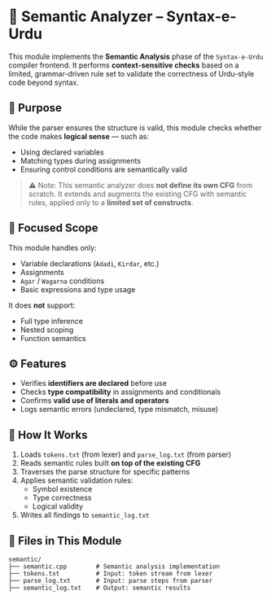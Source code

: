 # 🧠 Semantic Analyzer – Syntax-e-Urdu

This module implements the **Semantic Analysis** phase of the `Syntax-e-Urdu` compiler frontend. It performs **context-sensitive checks** based on a limited, grammar-driven rule set to validate the correctness of Urdu-style code beyond syntax.

## 🎯 Purpose

While the parser ensures the structure is valid, this module checks whether the code makes **logical sense** — such as:
- Using declared variables
- Matching types during assignments
- Ensuring control conditions are semantically valid

> ⚠️ Note: This semantic analyzer does **not define its own CFG** from scratch. It extends and augments the existing CFG with semantic rules, applied only to a **limited set of constructs**.

## 📌 Focused Scope

This module handles only:
- Variable declarations (`Adadi`, `Kirdar`, etc.)
- Assignments
- `Agar` / `Wagarna` conditions
- Basic expressions and type usage

It does **not** support:
- Full type inference
- Nested scoping
- Function semantics

## ⚙️ Features

- Verifies **identifiers are declared** before use
- Checks **type compatibility** in assignments and conditionals
- Confirms **valid use of literals and operators**
- Logs semantic errors (undeclared, type mismatch, misuse)

## 🧠 How It Works

1. Loads `tokens.txt` (from lexer) and `parse_log.txt` (from parser)
2. Reads semantic rules built **on top of the existing CFG**
3. Traverses the parse structure for specific patterns
4. Applies semantic validation rules:
   - Symbol existence
   - Type correctness
   - Logical validity
5. Writes all findings to `semantic_log.txt`

## 📁 Files in This Module

```text
semantic/
├── semantic.cpp        # Semantic analysis implementation
├── tokens.txt          # Input: token stream from lexer
├── parse_log.txt       # Input: parse steps from parser
├── semantic_log.txt    # Output: semantic results
```

